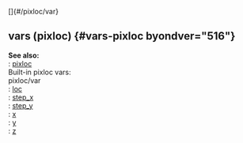 []{#/pixloc/var}    
## vars (pixloc) {#vars-pixloc byondver="516"}    
**See also:**    
:   [pixloc](/ref/pixloc)    
Built-in pixloc vars:    
pixloc/var    
:   [loc](/ref/pixloc/var/loc)    
:   [step_x](/ref/pixloc/var/step_x)    
:   [step_y](/ref/pixloc/var/step_y)    
:   [x](/ref/pixloc/var/x)    
:   [y](/ref/pixloc/var/y)    
:   [z](/ref/pixloc/var/z)  